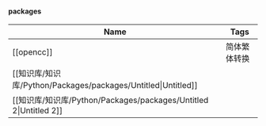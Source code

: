 #### packages

|Name|Tags|
|---|---|
|[[opencc]]|简体繁体转换|
|[[知识库/知识库/Python/Packages/packages/Untitled\|Untitled]]||
|[[知识库/知识库/Python/Packages/packages/Untitled 2\|Untitled 2]]||